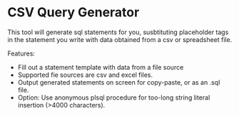 # CSV Query Generator

This tool will generate sql statements for you, susbtituting placeholder tags in the statement you write with data obtained from a csv or spreadsheet file.

Features:

- Fill out a statement template with data from a file source
- Supported fie sources are csv and excel files.
- Output generated statements on screen for copy-paste, or as an .sql file.
- Option: Use anonymous plsql procedure for too-long string literal insertion (>4000 characters).
